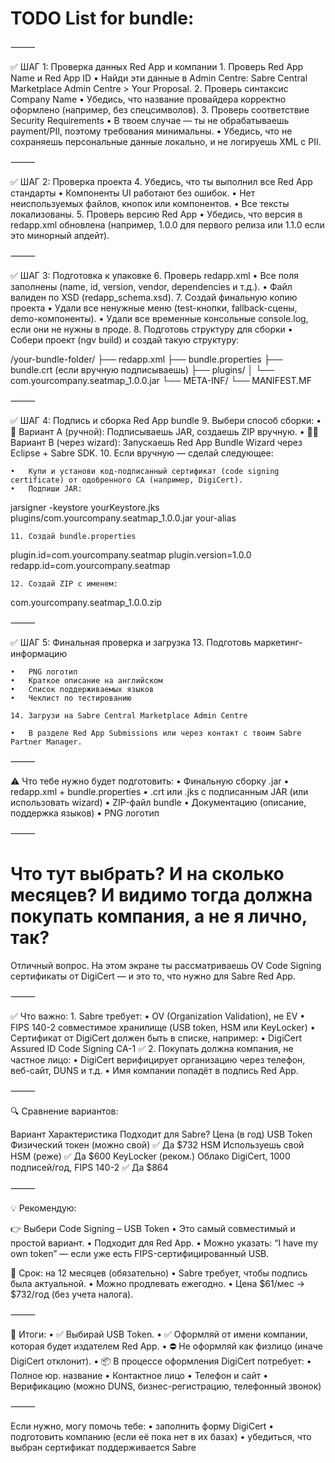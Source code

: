 # TODO List for bundle:

⸻

✅ ШАГ 1: Проверка данных Red App и компании
	1.	Проверь Red App Name и Red App ID
	•	Найди эти данные в Admin Centre: Sabre Central Marketplace Admin Centre > Your Proposal.
	2.	Проверь синтаксис Company Name
	•	Убедись, что название провайдера корректно оформлено (например, без спецсимволов).
	3.	Проверь соответствие Security Requirements
	•	В твоем случае — ты не обрабатываешь payment/PII, поэтому требования минимальны.
	•	Убедись, что не сохраняешь персональные данные локально, и не логируешь XML с PII.

⸻

✅ ШАГ 2: Проверка проекта
	4.	Убедись, что ты выполнил все Red App стандарты
	•	Компоненты UI работают без ошибок.
	•	Нет неиспользуемых файлов, кнопок или компонентов.
	•	Все тексты локализованы.
	5.	Проверь версию Red App
	•	Убедись, что версия в redapp.xml обновлена (например, 1.0.0 для первого релиза или 1.1.0 если это минорный апдейт).

⸻

✅ ШАГ 3: Подготовка к упаковке
	6.	Проверь redapp.xml
	•	Все поля заполнены (name, id, version, vendor, dependencies и т.д.).
	•	Файл валиден по XSD (redapp_schema.xsd).
	7.	Создай финальную копию проекта
	•	Удали все ненужные меню (test-кнопки, fallback-сцены, demo-компоненты).
	•	Удали все временные консольные console.log, если они не нужны в проде.
	8.	Подготовь структуру для сборки
	•	Собери проект (ngv build) и создай такую структуру:

/your-bundle-folder/
├── redapp.xml
├── bundle.properties
├── bundle.crt (если вручную подписываешь)
├── plugins/
│   └── com.yourcompany.seatmap_1.0.0.jar
└── META-INF/
    └── MANIFEST.MF



⸻

✅ ШАГ 4: Подпись и сборка Red App bundle
	9.	Выбери способ сборки:
	•	🔧 Вариант A (ручной): Подписываешь JAR, создаешь ZIP вручную.
	•	🧙‍♂️ Вариант B (через wizard): Запускаешь Red App Bundle Wizard через Eclipse + Sabre SDK.
	10.	Если вручную — сделай следующее:

	•	Купи и установи код-подписанный сертификат (code signing certificate) от одобренного CA (например, DigiCert).
	•	Подпиши JAR:

jarsigner -keystore yourKeystore.jks plugins/com.yourcompany.seatmap_1.0.0.jar your-alias



	11.	Создай bundle.properties

plugin.id=com.yourcompany.seatmap
plugin.version=1.0.0
redapp.id=com.yourcompany.seatmap

	12.	Создай ZIP с именем:

com.yourcompany.seatmap_1.0.0.zip


⸻

✅ ШАГ 5: Финальная проверка и загрузка
	13.	Подготовь маркетинг-информацию

	•	PNG логотип
	•	Краткое описание на английском
	•	Список поддерживаемых языков
	•	Чеклист по тестированию

	14.	Загрузи на Sabre Central Marketplace Admin Centre

	•	В разделе Red App Submissions или через контакт с твоим Sabre Partner Manager.

⸻

⚠️ Что тебе нужно будет подготовить:
	•	Финальную сборку .jar
	•	redapp.xml + bundle.properties
	•	.crt или .jks с подписанным JAR (или использовать wizard)
	•	ZIP-файл bundle
	•	Документацию (описание, поддержка языков)
	•	PNG логотип

⸻

# Что тут выбрать? И на сколько месяцев? И видимо тогда должна покупать компания, а не я лично, так?

Отличный вопрос. На этом экране ты рассматриваешь OV Code Signing сертификаты от DigiCert — и это то, что нужно для Sabre Red App.

⸻

✅ Что важно:
	1.	Sabre требует:
	•	OV (Organization Validation), не EV
	•	FIPS 140-2 совместимое хранилище (USB token, HSM или KeyLocker)
	•	Сертификат от DigiCert должен быть в списке, например:
	•	DigiCert Assured ID Code Signing CA-1 ✅
	2.	Покупать должна компания, не частное лицо:
	•	DigiCert верифицирует организацию через телефон, веб-сайт, DUNS и т.д.
	•	Имя компании попадёт в подпись Red App.

⸻

🔍 Сравнение вариантов:

Вариант	Характеристика	Подходит для Sabre?	Цена (в год)
USB Token	Физический токен (можно свой)	✅ Да	$732
HSM	Используешь свой HSM (реже)	✅ Да	$600
KeyLocker (реком.)	Облако DigiCert, 1000 подписей/год, FIPS 140-2	✅ Да	$864

⸻

💡 Рекомендую:

👉 Выбери Code Signing – USB Token
	•	Это самый совместимый и простой вариант.
	•	Подходит для Red App.
	•	Можно указать: “I have my own token” — если уже есть FIPS-сертифицированный USB.

📆 Срок: на 12 месяцев (обязательно)
	•	Sabre требует, чтобы подпись была актуальной.
	•	Можно продлевать ежегодно.
	•	Цена $61/мес → $732/год (без учета налога).

⸻

📝 Итоги:
	•	✅ Выбирай USB Token.
	•	✅ Оформляй от имени компании, которая будет издателем Red App.
	•	⛔️ Не оформляй как физлицо (иначе DigiCert отклонит).
	•	📦 В процессе оформления DigiCert потребует:
	•	Полное юр. название
	•	Контактное лицо
	•	Телефон и сайт
	•	Верификацию (можно DUNS, бизнес-регистрацию, телефонный звонок)

⸻

Если нужно, могу помочь тебе:
	•	заполнить форму DigiCert
	•	подготовить компанию (если её пока нет в их базах)
	•	убедиться, что выбран сертификат поддерживается Sabre

